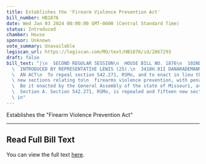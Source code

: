 ```yaml
---
title: Establishes the 'Firearm Violence Prevention Act'
bill_number: HB1876
date: Wed Jan 03 2024 00:00:00 GMT-0600 (Central Standard Time)
status: Introduced
chamber: House
sponsor: Unknown
vote_summary: Unavailable
legiscan_url: https://legiscan.com/MO/text/HB1876/id/2867293
draft: false
bill_text: "|\n  SECOND REGULAR SESSION\n  HOUSE BILL NO. 1876\n  102ND GENERAL ASSEMBLY\n\
  \  INTRODUCED BY REPRESENTATIVE LEWIS (25).\n  3418H.01I DANARADEMANMILLER,ChiefClerk\n\
  \  AN ACT\n  To repeal section 542.271, RSMo, and to enact in lieu thereof fifteen\
  \ new sections relating to\n  firearms violence prevention, with penalty provisions.\n\
  \  Be it enacted by the General Assembly of the state of Missouri, as follows:\n\
  \  Section A. Section 542.271, RSMo, is repealed and fifteen new sections enacted\
  \ in"
---
```

Establishes the "Firearm Violence Prevention Act"

---

## Read Full Bill Text

You can view the full text [here](https://legiscan.com/MO/text/HB1876/id/2867293).

